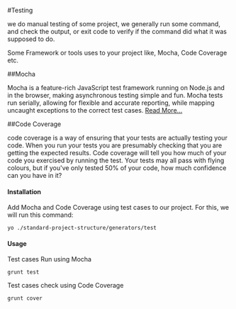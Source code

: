 #Testing 

we do manual testing of some project, we generally run some command, and check the output, or exit code to verify if the command did what it was supposed to do.

Some Framework or tools uses to your project like, Mocha, Code Coverage etc.

##Mocha

Mocha is a feature-rich JavaScript test framework running on Node.js and in the browser, making asynchronous testing simple and fun. Mocha tests run serially, allowing for flexible and accurate reporting, while mapping uncaught exceptions to the correct test cases.
[Read More...](https://mochajs.org/)

##Code Coverage

code coverage is a way of ensuring that your tests are actually testing your code. When you run your tests you are presumably checking that you are getting the expected results. Code coverage will tell you how much of your code you exercised by running the test. Your tests may all pass with flying colours, but if you've only tested 50% of your code, how much confidence can you have in it?

#### Installation

Add Mocha and Code Coverage using test cases to our project. For this, we will run this command:

    yo ./standard-project-structure/generators/test
 
#### Usage

Test cases Run using Mocha

    grunt test

Test cases check using Code Coverage

    grunt cover
